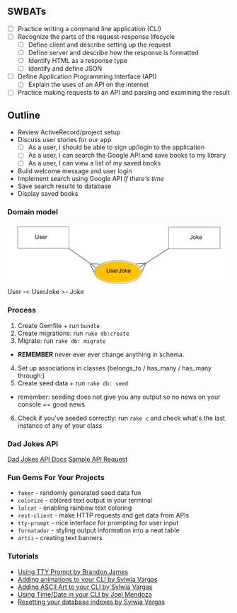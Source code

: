 ## SWBATs

* [ ] Practice writing a command line application (CLI)
* [ ] Recognize the parts of the request-response lifecycle
    * [ ] Define client and describe setting up the request
    * [ ] Define server and describe how the response is formatted
    * [ ] Identify HTML as a response type
    * [ ] Identify and define JSON
* [ ] Define Application Programming Interface (API)
    * [ ] Explain the uses of an API on the internet
* [ ] Practice making requests to an API and parsing and examining the result

## Outline
- Review ActiveRecord/project setup
- Discuss user stories for our app
  - [ ] As a user, I should be able to sign up/login to the application
  - [ ] As a user, I can search the Google API and save books to my library
  - [ ] As a user, I can view a list of my saved books
- Build welcome message and user login
- Implement search using Google API
*If there's time*
- Save search results to database
- Display saved books

### Domain model
![](jokeApp.png)
User -< UserJoke >- Joke

### Process
1. Create Gemfile + run `bundle`
2. Create migrations: run `rake db:create`
3. Migrate: run `rake db: migrate`
* **REMEMBER** never ever ever change anything in schema.
4. Set up associations in classes (belongs_to / has_many / has_many through:)
5. Create seed data + run `rake db: seed`
* remember: seeding does not give you any output so no news on your console == good news
6. Check if you've seeded correctly: run `rake c` and check what's the last instance of any of your class

### Dad Jokes API

[Dad Jokes API Docs](https://icanhazdadjoke.com/api)
[Sample API Request](https://icanhazdadjoke.com/api#fetch-a-random-dad-joke)

### Fun Gems For Your Projects
- `faker` - randomly generated seed data fun
- `colorize` - colored text output in your terminal
- `lolcat` - enabling rainbow text coloring
- `rest-client` - make HTTP requests and get data from APIs
- `tty-prompt` - nice interface for prompting for user input
- `formatador` - styling output information into a neat table
- `artii` - creating text banners

### Tutorials
- [Using TTY Prompt by Brandon James](https://medium.com/@brandonj2858/benefits-of-using-tty-prompt-for-my-first-project-e5cfbc598a62)
- [Adding animations to your CLI by Sylwia Vargas](https://medium.com/better-programming/add-an-animation-or-a-giph-to-your-ruby-cli-29952e8c46ea)
- [Adding ASCII Art to your CLI by Sylwia Vargas]()
- [Using Time/Date in your CLI by Joel Mendoza](https://medium.com/@joelmendza173/ruby-date-time-for-dummies-9f45518bab64)
- [Resetting your database indexes by Sylwia Vargas]()
